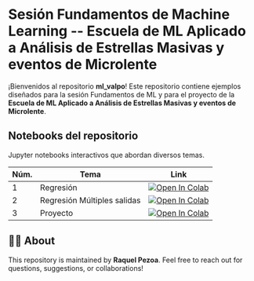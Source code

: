 # Sesión Fundamentos de Machine Learning -- Escuela de ML Aplicado a Análisis de Estrellas Masivas y eventos de Microlente

¡Bienvenidos al repositorio **ml_valpo**! Este repositorio contiene ejemplos diseñados para la sesión Fundamentos de ML y para el proyecto de la **Escuela de ML Aplicado a Análisis de Estrellas Masivas y eventos de Microlente**.

## Notebooks del repositorio
Jupyter notebooks interactivos que abordan diversos temas.

| Núm.  | Tema  | Link  |
|----------|----------|----------|
| 1   | Regresión   |   [![Open In Colab](https://colab.research.google.com/assets/colab-badge.svg)](https://colab.research.google.com/github/rpezoa/mlvalpo/blob/main/regresion_MLvalpo.ipynb) |
| 2    |  Regresión Múltiples salidas |  [![Open In Colab](https://colab.research.google.com/assets/colab-badge.svg)](https://github.com/rpezoa/mlvalpo/blob/main/regresionMulti_MLvalpo_ipynb.ipynb)|
| 3    |  Proyecto   |  [![Open In Colab](https://colab.research.google.com/assets/colab-badge.svg)](https://colab.research.google.com/github/rpezoa/mlvalpo/blob/main/clasificacion_MLvalpo.ipynb)  |




## 🧑‍🏫 About

This repository is maintained by **Raquel Pezoa**. Feel free to reach out for questions, suggestions, or collaborations!

